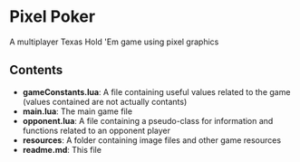 # Pixel Poker
A multiplayer Texas Hold 'Em game using pixel graphics

## Contents
- **gameConstants.lua**: A file containing useful values related to the game (values contained are not actually contants)
- **main.lua**: The main game file
- **opponent.lua**: A file containing a pseudo-class for information and functions related to an opponent player
- **resources**: A folder containing image files and other game resources
- **readme.md**: This file
